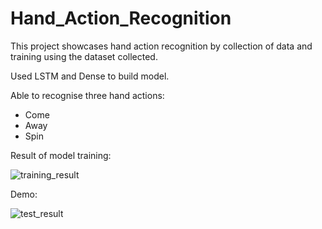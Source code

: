 # Hand_Action_Recognition

This project showcases hand action recognition by collection of data and training using the dataset collected.

Used LSTM and Dense to build model.

Able to recognise three hand actions: 

- Come
- Away
- Spin

Result of model training:

![training_result](https://user-images.githubusercontent.com/60550463/128485358-f4009d3f-b003-4ffa-a3ee-2b0e86dbdff4.png)

Demo:

![test_result](https://user-images.githubusercontent.com/60550463/128485385-d994dc4d-ddd3-4a9a-a93a-fca2a9cb1a7c.png)
